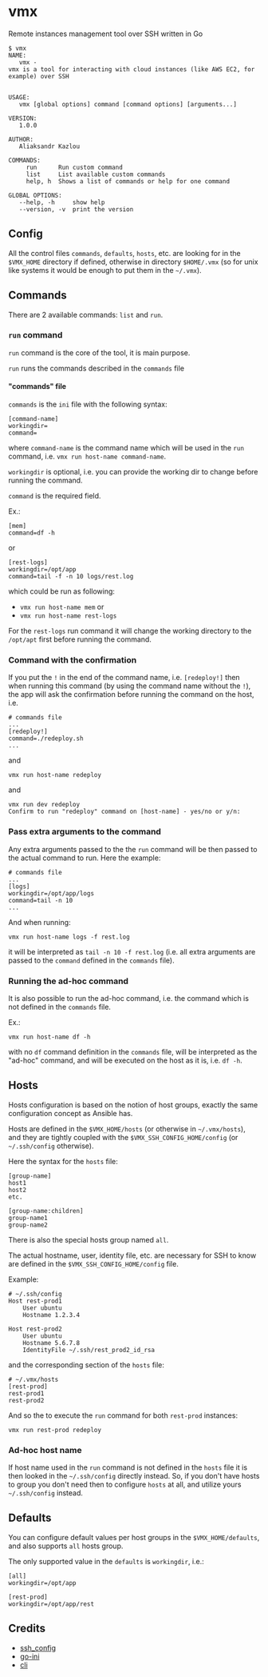 # vmx
Remote instances management tool over SSH written in Go

```
$ vmx
NAME:
   vmx -
vmx is a tool for interacting with cloud instances (like AWS EC2, for example) over SSH


USAGE:
   vmx [global options] command [command options] [arguments...]

VERSION:
   1.0.0

AUTHOR:
   Aliaksandr Kazlou

COMMANDS:
     run      Run custom command
     list     List available custom commands
     help, h  Shows a list of commands or help for one command

GLOBAL OPTIONS:
   --help, -h     show help
   --version, -v  print the version
```

## Config

All the control files `commands`, `defaults`, `hosts`, etc. are looking for in the `$VMX_HOME` directory if defined,
otherwise in directory `$HOME/.vmx` (so for unix like systems it would be enough to put them in the `~/.vmx`).

## Commands

There are 2 available commands: `list` and `run`.

### `run` command

`run` command is the core of the tool, it is main purpose.

`run` runs the commands described in the `commands` file

#### "commands" file

`commands` is the `ini` file with the following syntax:

```
[command-name]
workingdir=
command=
```

where `command-name` is the command name which will be used in the `run` command, i.e. `vmx run host-name command-name`.

`workingdir` is optional, i.e. you can provide the working dir to change before running the command.

`command` is the required field.

Ex.:

```
[mem]
command=df -h
```

or

```
[rest-logs]
workingdir=/opt/app
command=tail -f -n 10 logs/rest.log
```

which could be run as following:

- `vmx run host-name mem` or
- `vmx run host-name rest-logs`

For the `rest-logs` run command it will change the working directory to the `/opt/apt` first before running the command.

### Command with the confirmation

If you put the `!` in the end of the command name, i.e. `[redeploy!]` then when running this command (by using the
command name without the `!`), the app will ask the confirmation before running the command on the host, i.e.

```
# commands file
...
[redeploy!]
command=./redeploy.sh
...
```

and

```
vmx run host-name redeploy
```

and

```
vmx run dev redeploy
Confirm to run "redeploy" command on [host-name] - yes/no or y/n:
```

### Pass extra arguments to the command

Any extra arguments passed to the the `run` command will be then passed to the actual command to run. Here the example:

```
# commands file
...
[logs]
workingdir=/opt/app/logs
command=tail -n 10
...
```

And when running:

```
vmx run host-name logs -f rest.log
```

it will be interpreted as `tail -n 10 -f rest.log` (i.e. all extra arguments are passed to the `command` defined in the
`commands` file).

### Running the ad-hoc command

It is also possible to run the ad-hoc command, i.e. the command which is not defined in the `commands` file.

Ex.:

```
vmx run host-name df -h
```

with no `df` command definition in the `commands` file, will be interpreted as the "ad-hoc" command, and will be
executed on the host as it is, i.e. `df -h`.

## Hosts

Hosts configuration is based on the notion of host groups, exactly the same configuration concept as Ansible has.

Hosts are defined in the `$VMX_HOME/hosts` (or otherwise in `~/.vmx/hosts`), and they are tightly coupled with the
`$VMX_SSH_CONFIG_HOME/config` (or `~/.ssh/config` otherwise).

Here the syntax for the `hosts` file:

```
[group-name]
host1
host2
etc.

[group-name:children]
group-name1
group-name2
```

There is also the special hosts group named `all`.

The actual hostname, user, identity file, etc. are necessary for SSH to know are defined in the
`$VMX_SSH_CONFIG_HOME/config` file.

Example:

```
# ~/.ssh/config
Host rest-prod1
    User ubuntu
    Hostname 1.2.3.4

Host rest-prod2
    User ubuntu
    Hostname 5.6.7.8
    IdentityFile ~/.ssh/rest_prod2_id_rsa
```

and the corresponding section of the `hosts` file:

```
# ~/.vmx/hosts
[rest-prod]
rest-prod1
rest-prod2
```

And so the to execute the `run` command for both `rest-prod` instances:

```
vmx run rest-prod redeploy
```

### Ad-hoc host name

If host name used in the `run` command is not defined in the `hosts` file it is then looked in the `~/.ssh/config`
directly instead. So, if you don't have hosts to group you don't need then to configure `hosts` at all, and utilize yours
`~/.ssh/config` instead.

## Defaults

You can configure default values per host groups in the `$VMX_HOME/defaults`, and also supports `all` hosts group.

The only supported value in the `defaults` is `workingdir`, i.e.:

```
[all]
workingdir=/opt/app

[rest-prod]
workingdir=/opt/app/rest
```

## Credits
- [ssh_config](https://github.com/kevinburke/ssh_config)
- [go-ini](https://github.com/go-ini/ini)
- [cli](https://github.com/urfave/cli)
